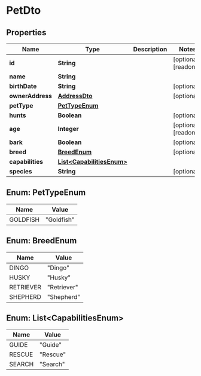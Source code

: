 

# PetDto


## Properties

| Name | Type | Description | Notes |
|------------ | ------------- | ------------- | -------------|
|**id** | **String** |  |  [optional] [readonly] |
|**name** | **String** |  |  |
|**birthDate** | **String** |  |  [optional] |
|**ownerAddress** | [**AddressDto**](AddressDto.md) |  |  [optional] |
|**petType** | [**PetTypeEnum**](#PetTypeEnum) |  |  |
|**hunts** | **Boolean** |  |  [optional] |
|**age** | **Integer** |  |  [optional] [readonly] |
|**bark** | **Boolean** |  |  [optional] |
|**breed** | [**BreedEnum**](#BreedEnum) |  |  [optional] |
|**capabilities** | [**List&lt;CapabilitiesEnum&gt;**](#List&lt;CapabilitiesEnum&gt;) |  |  |
|**species** | **String** |  |  [optional] |



## Enum: PetTypeEnum

| Name | Value |
|---- | -----|
| GOLDFISH | &quot;Goldfish&quot; |



## Enum: BreedEnum

| Name | Value |
|---- | -----|
| DINGO | &quot;Dingo&quot; |
| HUSKY | &quot;Husky&quot; |
| RETRIEVER | &quot;Retriever&quot; |
| SHEPHERD | &quot;Shepherd&quot; |



## Enum: List&lt;CapabilitiesEnum&gt;

| Name | Value |
|---- | -----|
| GUIDE | &quot;Guide&quot; |
| RESCUE | &quot;Rescue&quot; |
| SEARCH | &quot;Search&quot; |



